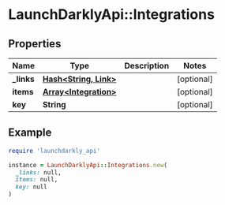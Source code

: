 # LaunchDarklyApi::Integrations

## Properties

| Name | Type | Description | Notes |
| ---- | ---- | ----------- | ----- |
| **_links** | [**Hash&lt;String, Link&gt;**](Link.md) |  | [optional] |
| **items** | [**Array&lt;Integration&gt;**](Integration.md) |  | [optional] |
| **key** | **String** |  | [optional] |

## Example

```ruby
require 'launchdarkly_api'

instance = LaunchDarklyApi::Integrations.new(
  _links: null,
  items: null,
  key: null
)
```

